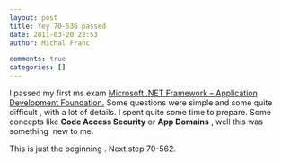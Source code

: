 ```yaml
---
layout: post
title: Yey 70-536 passed
date: 2011-03-20 22:53
author: Michal Franc

comments: true
categories: []
---
```

<p>I passed my first ms exam <a href="http://www.microsoft.com/learning/en/us/Exam.aspx?ID=70-536&amp;Locale=en-us">Microsoft .NET Framework – Application Development Foundation.</a> Some questions were simple and some quite difficult , with a lot of details. I spent quite some time to prepare. Some concepts like <strong>Code Access Security</strong> or <strong>App Domains</strong> , well this was something&#160; new to me.</p>  <p>This is just the beginning . Next step 70-562.</p>
